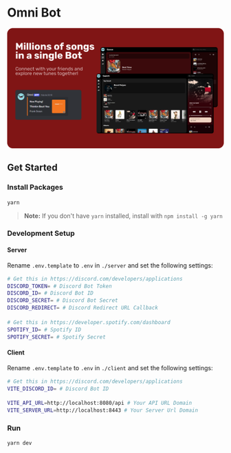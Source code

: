 # Omni Bot

![banner](assets/banner.png)


## Get Started

### Install Packages

```sh
yarn
```

> **Note:** If you don't have `yarn` installed, install with `npm install -g yarn`

### Development Setup

#### Server

Rename `.env.template` to `.env` in `./server` and set the following settings:

```sh
# Get this in https://discord.com/developers/applications
DISCORD_TOKEN= # Discord Bot Token
DISCORD_ID= # Discord Bot ID
DISCORD_SECRET= # Discord Bot Secret
DISCORD_REDIRECT= # Discord Redirect URL Callback

# Get this in https://developer.spotify.com/dashboard
SPOTIFY_ID= # Spotify ID
SPOTIFY_SECRET= # Spotify Secret
```

#### Client

Rename `.env.template` to `.env` in `./client` and set the following settings:

```sh
# Get this in https://discord.com/developers/applications
VITE_DISCORD_ID= # Discord Bot ID

VITE_API_URL=http://localhost:8080/api # Your API URL Domain
VITE_SERVER_URL=http://localhost:8443 # Your Server Url Domain
```

### Run

```
yarn dev
```
